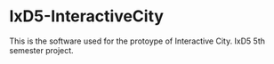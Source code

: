 # IxD5-InteractiveCity
This is the software used for the protoype of Interactive City. IxD5 5th semester project. 
